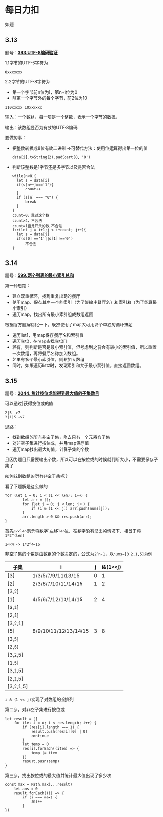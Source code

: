 # 每日力扣

如题

## 3.13

题号：**[393.UTF-8编码验证](https://leetcode-cn.com/problems/utf-8-validation/)**

1.1字节的UTF-8字符为

```
0xxxxxxx
```

2.2字节的UTF-8字符为

- 第一个字节前n位为1，第n+1位为0
- 除第一个字节外的每个字节，前2位为10

```
110xxxxx 10xxxxxx
```

输入：一个数组，每一项是一个整数，表示一个字节的数据。

输出：该数组是否为有效的UTF-8编码

要做的事：

- 把整数转换成8位有效二进制 ->可替代方法：使用位运算得出第一位的值

  ```
  data[i].toString(2).padStart(8, '0')
  ```

- 判断该整数是1字节还是多字节以及是否合法 

  ```
  while(n<8){
  	let s = data[i]
  	if(s[n++]==='1'){
  		count++
  	}
  	if (s[n] === "0") {
  		break
  	}
  }
  count=0，跳过这个数
  count>4，不合法
  count=1且是开头的数,不合法
  for(let j = i+1;j < i+count; j++){
  	let s = data[j]
  	if(s[0]!=='1'||s[1]!=='0')
  		不合法
  }
  ```

  

## 3.14

题号：**[599.两个列表的最小索引总和](https://leetcode-cn.com/problems/minimum-index-sum-of-two-lists/)**

第一种思路：

- 建立双重循环，找到重复出现的餐厅
- 使用map，保存其中一个的索引（为了能输出餐厅名）和索引和（为了能算最小索引）
- 遍历map，找出所有最小索引组成数组返回

根据官方题解优化一下，既然使用了map大可用两个单独的循环搞定

- 遍历list1，用map保存餐厅名和索引值
- 遍历list2，在map查找list2[i]
- 若有，则判断是否是最小索引值，但考虑到之前会有较小的索引值，所以重置一次数组，再将餐厅名称加入数组。
- 如果有多个最小索引值，则都加入数组
- 同时，如果遍历list2时，发现索引和大于最小索引值，直接返回数组。

## 3.15

题号：**[2044. 统计按位或能得到最大值的子集数目](https://leetcode-cn.com/problems/count-number-of-maximum-bitwise-or-subsets/)**

可以通过|获得按位或的值

```
2|5 ->7
2|1|5 ->7
```

思路：

- 找到数组的所有非空子集，除去只有一个元素的子集
- 对非空子集进行按位或，并用map保存值
- 遍历map找出最大的值，计算子集的个数

且因为题目只需要输出个数，所以可以在按位或的时候就判断大小，不需要保存子集了

如何找到数组的所有非空子集呢？

看了下题解是这么做的

```
for (let i = 0; i < (1 << len); i++) {
		let arr = [];
        for (let j = 0; j < len; j++) {
            if (i & (1 << j)) arr.push(nums[j]);
        }
        arr.length > 0 && res.push(arr);
}
```

首先`1<<len`表示将数字1左移`len`位，在数字没有溢出的情况下，相当于将`1*2^(len)`

```
1<<4 -> 1*2^4=16
```

非空子集的个数是由数组的个数决定的，公式为`2^n-1`，以`nums=[3,2,1,5]`为例

| 子集      | i                     | j    | i&(1<<j) |
| --------- | --------------------- | ---- | -------- |
| [3]       | 1/3/5/7/9/11/13/15    | 0    | 1        |
| [2]       | 2/3/6/7/10/11/14/15   | 1    | 2        |
| [3,2]     |                       |      |          |
| [1]       | 4/5/6/7/12/13/14/15   | 2    | 4        |
| [3,1]     |                       |      |          |
| [2,1]     |                       |      |          |
| [3,2,1]   |                       |      |          |
| [5]       | 8/9/10/11/12/13/14/15 | 3    | 8        |
| [3,5]     |                       |      |          |
| [2,5]     |                       |      |          |
| [3,2,5]   |                       |      |          |
| [1,5]     |                       |      |          |
| [3,1,5]   |                       |      |          |
| [2,1,5]   |                       |      |          |
| [3,2,1,5] |                       |      |          |

`i & (1 << j)`实现了对数组的全排列

第二步，对非空子集进行按位或

```
let result = []
	for (let i = 0; i < res.length; i++) {
		if (res[i].length === 1) {
			result.push(res[i][0] | 0)
			continue
		}
		let temp = 0
		res[i].forEach((item) => {
			temp |= item
		})
		result.push(temp)
}
```

第三步，找出按位或的最大值并统计最大值出现了多少次

```
const max = Math.max(...result)
	let ans = 0
	result.forEach((i) => {
		if (i === max) {
			ans++
		}
})
```

